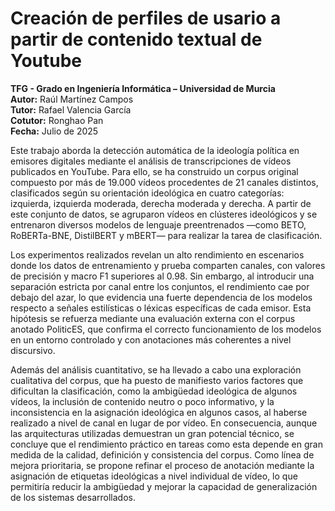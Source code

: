 # Creación de perfiles de usario a partir de contenido textual de Youtube

**TFG - Grado en Ingeniería Informática – Universidad de Murcia**  
**Autor:** Raúl Martínez Campos  
**Tutor:** Rafael Valencia García  
**Cotutor:** Ronghao Pan  
**Fecha:** Julio de 2025

Este trabajo aborda la detección automática de la ideología política en emisores digitales mediante el análisis de transcripciones de vídeos publicados en YouTube. Para ello, se ha construido un corpus original compuesto por más de 19.000 vídeos procedentes de 21 canales distintos, clasificados según su orientación ideológica en cuatro categorías: izquierda, izquierda moderada, derecha moderada y derecha. A partir de este conjunto de datos, se agruparon vídeos en clústeres ideológicos y se entrenaron diversos modelos de lenguaje preentrenados —como BETO, RoBERTa-BNE, DistilBERT y mBERT— para realizar la tarea de clasificación.

Los experimentos realizados revelan un alto rendimiento en escenarios donde los datos de entrenamiento y prueba comparten canales, con valores de precisión y macro F1 superiores al 0.98. Sin embargo, al introducir una separación estricta por canal entre los conjuntos, el rendimiento cae por debajo del azar, lo que evidencia una fuerte dependencia de los modelos respecto a señales estilísticas o léxicas específicas de cada emisor. Esta hipótesis se refuerza mediante una evaluación externa con el corpus anotado PoliticES, que confirma el correcto funcionamiento de los modelos en un entorno controlado y con anotaciones más coherentes a nivel discursivo.

Además del análisis cuantitativo, se ha llevado a cabo una exploración cualitativa del corpus, que ha puesto de manifiesto varios factores que dificultan la clasificación, como la ambigüedad ideológica de algunos vídeos, la inclusión de contenido neutro o poco informativo, y la inconsistencia en la asignación ideológica en algunos casos, al haberse realizado a nivel de canal en lugar de por vídeo. En consecuencia, aunque las arquitecturas utilizadas demuestran un gran potencial técnico, se concluye que el rendimiento práctico en tareas como esta depende en gran medida de la calidad, definición y consistencia del corpus. Como línea de mejora prioritaria, se propone refinar el proceso de anotación mediante la asignación de etiquetas ideológicas a nivel individual de vídeo, lo que permitiría reducir la ambigüedad y mejorar la capacidad de generalización de los sistemas desarrollados.
